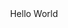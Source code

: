 <div
  style="
   display: flex;
   width: 100%;
   justify-content: center;
  "
>
  Hello World
</div>
